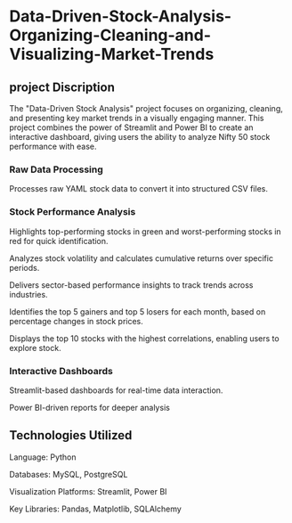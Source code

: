 # Data-Driven-Stock-Analysis-Organizing-Cleaning-and-Visualizing-Market-Trends

## project Discription
 The "Data-Driven Stock Analysis" project focuses on organizing, cleaning, and presenting key market trends in a visually engaging manner. This project combines the power of 
  Streamlit and Power BI to create an interactive dashboard, giving users the ability to analyze Nifty 50 stock performance with ease.

### Raw Data Processing
 Processes raw YAML stock data to convert it into structured CSV files.

### Stock Performance Analysis
  Highlights top-performing stocks in green and worst-performing stocks in red for quick identification.

  Analyzes stock volatility and calculates cumulative returns over specific periods.

  Delivers sector-based performance insights to track trends across industries.

  Identifies the top 5 gainers and top 5 losers for each month, based on percentage changes in stock prices.

  Displays the top 10 stocks with the highest correlations, enabling users to explore stock.

### Interactive Dashboards

 Streamlit-based dashboards for real-time data interaction.

 Power BI-driven reports for deeper analysis

## Technologies Utilized
 Language: Python

 Databases: MySQL, PostgreSQL

 Visualization Platforms: Streamlit, Power BI

 Key Libraries: Pandas, Matplotlib, SQLAlchemy
